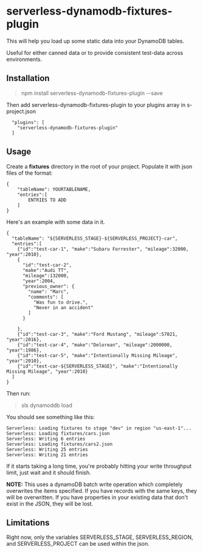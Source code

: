 # serverless-dynamodb-fixtures-plugin

This will help you load up some static data into your DynamoDB tables.

Useful for either canned data or to provide consistent test-data across environments.

## Installation

> npm install serverless-dynamodb-fixtures-plugin --save

Then add serverless-dynamodb-fixtures-plugin to your plugins array in s-project.json

````
  "plugins": [
    "serverless-dynamodb-fixtures-plugin"
  ]

````


## Usage

Create a **fixtures** directory in the root of your project.  Populate it with json files of the format:

````
{
    "tableName": YOURTABLENAME, 
    "entries":[
        ENTRIES TO ADD
    ]
}
````


Here's an example with some data in it.


````
{
  "tableName": "${SERVERLESS_STAGE}-${SERVERLESS_PROJECT}-car", 
  "entries":[
    {"id":"test-car-1", "make":"Subaru Forrester", "mileage":32000, "year":2010},
    {
      "id":"test-car-2",
      "make":"Audi TT",
      "mileage":132000,
      "year":2004,
      "previous_owner": {
        "name": "Marc",
        "comments": [
          "Was fun to drive.",
          "Never in an accident"
        ]
      }

    },
    {"id":"test-car-3", "make":"Ford Mustang", "mileage":57021, "year":2016},
    {"id":"test-car-4", "make":"Delorean", "mileage":2000000, "year":1986},
    {"id":"test-car-5", "make":"Intentionally Missing Mileage", "year":2010},
    {"id":"test-car-${SERVERLESS_STAGE}", "make":"Intentionally Missing Mileage", "year":2010}
  ]
}
````

Then run:

> sls dynamoddb load

You should see something like this:

````
Serverless: Loading fixtures to stage "dev" in region "us-east-1"...  
Serverless: Loading fixtures/cars.json  
Serverless: Writing 6 entries  
Serverless: Loading fixtures/cars2.json  
Serverless: Writing 25 entries  
Serverless: Writing 21 entries  
````

If it starts taking a long time, you're probably hitting your write throughput limit, just wait and it should finish.


**NOTE:** This uses a dynamoDB batch write operation which completely overwrites the items specified.  If you have records
with the same keys, they will be overwritten.  If you have properties in your existing data that don't exist in the 
JSON, they will be lost.


## Limitations

Right now, only the variables SERVERLESS_STAGE, SERVERLESS_REGION, and SERVERLESS_PROJECT can be used within the json.